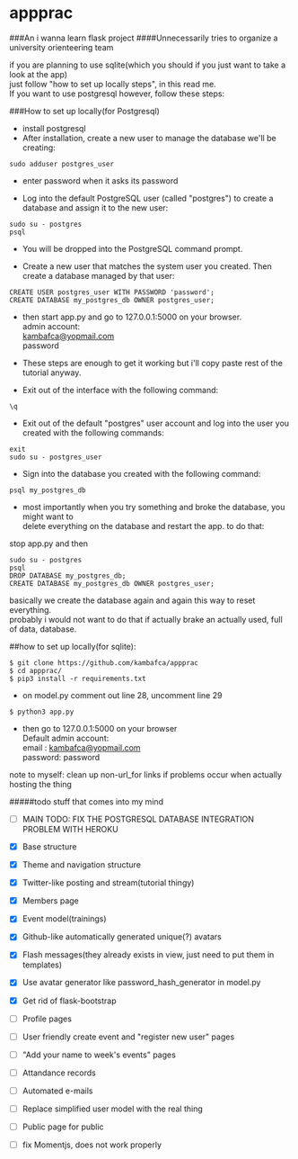 # appprac
###An i wanna learn flask project
####Unnecessarily tries to organize a university orienteering team

if you are planning to use sqlite(which you should if you just want to take a look at the app)  
just follow "how to set up locally steps", in this read me.  
If you want to use postgresql however, follow these steps:

###How to set up locally(for Postgresql)
+ install postgresql
+ After installation, create a new user to manage the database we'll be creating:
```
sudo adduser postgres_user
```
+ enter password when it asks its password

+ Log into the default PostgreSQL user (called "postgres") to create a database and assign it to the new user:
```
sudo su - postgres
psql
```
+ You will be dropped into the PostgreSQL command prompt.

+ Create a new user that matches the system user you created. Then create a database managed by that user:
```
CREATE USER postgres_user WITH PASSWORD 'password';
CREATE DATABASE my_postgres_db OWNER postgres_user;
```
+ then start app.py and go to 127.0.0.1:5000 on your browser.  
admin account:  
kambafca@yopmail.com  
password  
  
+ These steps are enough to get it working but i'll copy paste rest of the tutorial anyway.  

+ Exit out of the interface with the following command:
```
\q
```
+ Exit out of the default "postgres" user account and log into the user you created with the following commands:
```
exit
sudo su - postgres_user
```
+ Sign into the database you created with the following command:
```
psql my_postgres_db
```
+ most importantly when you try something and broke the database, you might want to  
delete everything on the database and restart the app. to do that:

stop app.py and then
```
sudo su - postgres
psql
DROP DATABASE my_postgres_db;
CREATE DATABASE my_postgres_db OWNER postgres_user;
```
basically we create the database again and again this way to reset everything.  
probably i would not want to do that if actually brake an actually used, full of data, database.


##how to set up locally(for sqlite):
```
$ git clone https://github.com/kambafca/appprac  
$ cd appprac/
$ pip3 install -r requirements.txt
```
+ on model.py comment out line 28, uncomment line 29  
```
$ python3 app.py
```
+ then go to 127.0.0.1:5000 on your browser  
Default admin account:  
email   : kambafca@yopmail.com  
password: password  


note to myself: clean up non-url_for links if problems occur when actually hosting the thing  

#####todo stuff that comes into my mind

- [ ] MAIN TODO: FIX THE POSTGRESQL DATABASE INTEGRATION PROBLEM WITH HEROKU  

- [x] Base structure
- [x] Theme and navigation structure
- [x] Twitter-like posting and stream(tutorial thingy)
- [x] Members page
- [x] Event model(trainings)
- [x] Github-like automatically generated unique(?) avatars
- [x] Flash messages(they already exists in view, just need to put them in templates)
- [x] Use avatar generator like password_hash_generator in model.py
- [x] Get rid of flask-bootstrap
- [ ] Profile pages
- [ ] User friendly create event and "register new user" pages
- [ ] "Add your name to week's events" pages
- [ ] Attandance records
- [ ] Automated e-mails
- [ ] Replace simplified user model with the real thing
- [ ] Public page for public
- [ ] fix Momentjs, does not work properly
